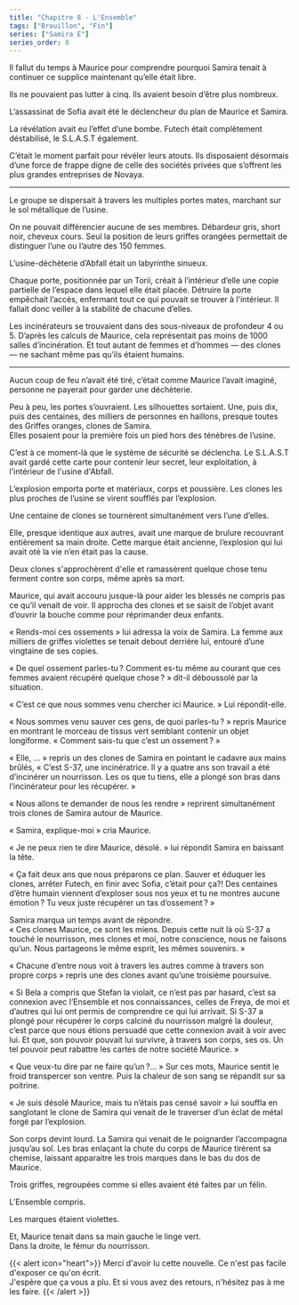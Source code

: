 ```yaml
---
title: "Chapitre 8 - L'Ensemble"
tags: ["Brouillon", "Fin"]
series: ["Samira E"]
series_order: 8
---
```


Il fallut du temps à Maurice pour comprendre pourquoi Samira tenait à continuer ce supplice maintenant qu’elle était libre.

Ils ne pouvaient pas lutter à cinq. Ils avaient besoin d’être plus nombreux.

L’assassinat de Sofia avait été le déclencheur du plan de Maurice et Samira.

La révélation avait eu l’effet d’une bombe. Futech était complètement déstabilisé, le S.L.A.S.T également.

C’était le moment parfait pour révéler leurs atouts.
Ils disposaient désormais d’une force de frappe digne de celle des sociétés privées que s’offrent les plus 
grandes entreprises de Novaya.

---

Le groupe se dispersait à travers les multiples portes mates, marchant sur le sol métallique de l’usine.

On ne pouvait différencier aucune de ses membres. Débardeur gris, short noir, cheveux cours.
Seul la position de leurs griffes orangées permettait de distinguer l’une ou l’autre des 150 femmes.

L’usine-déchèterie d’Abfall était un labyrinthe sinueux.

Chaque porte, positionnée par un Torii, créait à l’intérieur d’elle une copie partielle de l’espace dans lequel elle était placée. 
Détruire la porte empêchait l’accès, enfermant tout ce qui pouvait se trouver à l'intérieur.
Il fallait donc veiller à la stabilité de chacune d’elles.

Les incinérateurs se trouvaient dans des sous-niveaux de profondeur 4 ou 5. 
D’après les calculs de Maurice, cela représentait pas moins de 1000 salles d’incinération.
Et tout autant de femmes et d’hommes — des clones — ne sachant même pas qu’ils étaient humains.

---

Aucun coup de feu n’avait été tiré, c’était comme Maurice l’avait imaginé, personne ne payerait pour garder une déchèterie.

Peu à peu, les portes s’ouvraient. Les silhouettes sortaient. 
Une, puis dix, puis des centaines, des milliers de personnes en haillons, presque toutes des Griffes oranges,
clones de Samira.\
Elles posaient pour la première fois un pied hors des ténèbres de l’usine.

C’est à ce moment-là que le système de sécurité se déclencha. 
Le S.L.A.S.T avait gardé cette carte pour contenir leur secret, leur exploitation, à l'intérieur de l'usine d'Abfall.

L’explosion emporta porte et matériaux, corps et poussière. 
Les clones les plus proches de l’usine se virent soufflés par l’explosion.

Une centaine de clones se tournèrent simultanément vers l’une d’elles. 

Elle, presque identique aux autres, avait une marque de brulure recouvrant entièrement sa main droite.
Cette marque était ancienne, l’explosion qui lui avait oté la vie n’en était pas la cause.

Deux clones s'approchèrent d'elle et ramassèrent quelque chose tenu ferment contre son corps, même après sa mort.

Maurice, qui avait accouru jusque-là pour aider les blessés ne compris pas ce qu’il venait de voir. 
Il approcha des clones et se saisit de l’objet avant d’ouvrir la bouche comme pour réprimander deux enfants.

« Rends-moi ces ossements » lui adressa la voix de Samira. 
La femme aux milliers de griffes violettes se tenait debout derrière lui, entouré d’une vingtaine de ses copies.

« De quel ossement parles-tu ? Comment es-tu même au courant que ces femmes avaient récupéré quelque chose ? » dit-il déboussolé par la situation.

« C’est ce que nous sommes venu chercher ici Maurice. » Lui répondit-elle.

« Nous sommes venu sauver ces gens, de quoi parles-tu ? » repris Maurice en montrant le morceau de tissus vert semblant contenir un objet longiforme. « Comment sais-tu que c’est un ossement ? »

« Elle, ... » repris un des clones de Samira en pointant le cadavre aux mains brûlés, « C’est S-37, une incinératrice. Il y a quatre ans son travail a été d’incinérer un nourrisson. Les os que tu tiens, elle a plongé son bras dans l’incinérateur pour les récupérer. »

« Nous allons te demander de nous les rendre » reprirent simultanément trois clones de Samira autour de Maurice.

« Samira, explique-moi » cria Maurice.

« Je ne peux rien te dire Maurice, désolé. » lui répondit Samira en baissant la tête.

« Ça fait deux ans que nous préparons ce plan. Sauver et éduquer les clones, arrêter Futech, en finir avec Sofia, c’était pour ça?!
Des centaines d’être humain viennent d’exploser sous nos yeux et tu ne montres aucune émotion ? Tu veux juste récupérer un tas d’ossement ? »

Samira marqua un temps avant de répondre.\
« Ces clones Maurice, ce sont les miens. Depuis cette nuit là où S-37 a touché le nourrisson, mes clones et moi, notre conscience, nous ne faisons qu’un. Nous partageons le même esprit, les mêmes souvenirs. »

« Chacune d’entre nous voit à travers les autres comme à travers son propre corps » repris une des clones avant qu’une troisième poursuive.

« Si Bela a compris que Stefan la violait, ce n’est pas par hasard, c’est sa connexion avec l’Ensemble et nos connaissances, celles de Freya, de moi et d’autres qui lui ont permis de comprendre ce qui lui arrivait. Si S-37 a plongé pour récupérer le corps calciné du nourrisson malgré la douleur, 
c’est parce que nous étions persuadé que cette connexion avait à voir avec lui. 
Et que, son pouvoir pouvait lui survivre, à travers son corps, ses os. Un tel pouvoir peut rabattre les cartes de notre société Maurice. »

« Que veux-tu dire par ne faire qu’un ?… »
Sur ces mots, Maurice sentit le froid transpercer son ventre. Puis la chaleur de son sang se répandit sur sa poitrine.

« Je suis désolé Maurice, mais tu n’étais pas censé savoir » lui souffla en sanglotant le clone de Samira qui venait de le traverser d’un éclat de métal forgé par l’explosion.

Son corps devint lourd. La Samira qui venait de le poignarder l’accompagna jusqu’au sol. 
Les bras enlaçant la chute du corps de Maurice tirèrent sa chemise, laissant apparaitre les trois marques dans le bas du dos de Maurice.

Trois griffes, regroupées comme si elles avaient été faites par un félin.

L’Ensemble compris.

Les marques étaient violettes.

Et, Maurice tenait dans sa main gauche le linge vert.\
Dans la droite, le fémur du nourrisson.

{{< alert icon="heart">}}
Merci d'avoir lu cette nouvelle. Ce n'est pas facile d'exposer ce qu'on écrit.\
J'espère que ça vous a plu. Et si vous avez des retours, n'hésitez pas à me les faire.
{{< /alert >}}